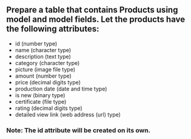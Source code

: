## Prepare a table that contains Products using model and model fields. Let the products have the following attributes:

- id (number type)
- name (character type)
- description (text type)
- category (character type)
- picture (image file type)
- amount (number type)
- price (decimal digits type)
- production date (date and time type)
- is new (binary type)
- certificate (file type)
- rating (decimal digits type)
- detailed view link (web address (url) type)

### Note: The id attribute will be created on its own.
